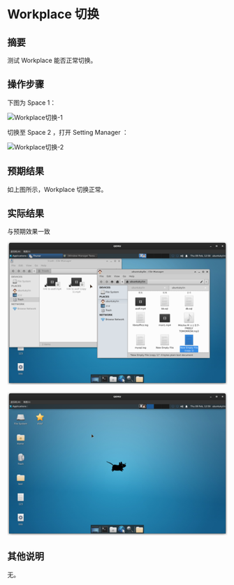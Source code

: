 # Workplace 切换

## 摘要

测试 Workplace 能否正常切换。

## 操作步骤

下图为 Space 1：

![Workplace切换-1](./img/Workplace切换-1.png)

切换至 Space 2 ，打开 Setting Manager ：

![Workplace切换-2](./img/Workplace切换-2.png)

## 预期结果

如上图所示，Workplace 切换正常。

## 实际结果

与预期效果一致

![Workplace切换-3](./img/Workplace切换-3.png)

![Workplace切换-4](./img/Workplace切换-4.png)



## 其他说明

无。
